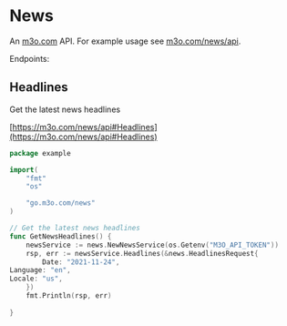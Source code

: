 # News

An [m3o.com](https://m3o.com) API. For example usage see [m3o.com/news/api](https://m3o.com/news/api).

Endpoints:

## Headlines

Get the latest news headlines


[https://m3o.com/news/api#Headlines](https://m3o.com/news/api#Headlines)

```go
package example

import(
	"fmt"
	"os"

	"go.m3o.com/news"
)

// Get the latest news headlines
func GetNewsHeadlines() {
	newsService := news.NewNewsService(os.Getenv("M3O_API_TOKEN"))
	rsp, err := newsService.Headlines(&news.HeadlinesRequest{
		Date: "2021-11-24",
Language: "en",
Locale: "us",
	})
	fmt.Println(rsp, err)
	
}
```
